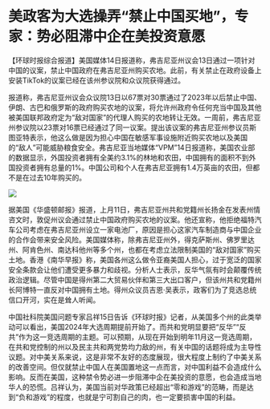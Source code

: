 # 美政客为大选操弄“禁止中国买地”，专家：势必阻滞中企在美投资意愿

【环球时报综合报道】美国媒体14日报道称，弗吉尼亚州议会13日通过一项针对中国的议案，禁止中国政府在弗吉尼亚州购买农地。此前，有关禁止在政府设备上安装TikTok的议案已经在该州参议院和众议院获得通过。

报道称，弗吉尼亚州议会众议院13日以67票对30票通过了2023年以后禁止中国、伊朗、古巴和俄罗斯的政府购买农地的议案，将允许州政府令任何充当中国及其他被美国联邦政府定为“敌对国家”的代理人购买的农地转让无效。一周前，弗吉尼亚州参议院以23票对16票已经通过了同一议案。提出该议案的弗吉尼亚州参议员斯图亚特表示，他这么做是因为担心中国在敏感军事设施附近购买农地以及美国的“敌人”可能威胁粮食安全。弗吉尼亚当地媒体“VPM”14日报道称，美国农业部的数据显示，外国投资者拥有全美约3.1%的林地和农田，中国拥有的面积不到外国投资者拥有总量的1%。中国公司和个人在弗吉尼亚拥有1.4万英亩的农田，但都不是在过去10年购买的。

![](https://inews.gtimg.com/newsapp_bt/0/15667783917/1000)

据美国《华盛顿邮报》报道，上月11日，弗吉尼亚州共和党籍州长扬金在发表州情咨文时，敦促州议会通过禁止中国政府购买农地的议案。他还宣称，他拒绝福特汽车公司考虑在弗吉尼亚州设立一家电池厂，原因是担心这家汽车制造商与中国企业的合作会带来安全风险。美国媒体称，除弗吉尼亚州外，得克萨斯州、佛罗里达州、阿肯色州、南达科他州等多个州，也都在考虑立法限制美国的“敌对国家”购买土地。香港《南华早报》称，美国各州这么做令亚裔美国人担心，过于宽泛的国家安全条款会让他们遭受更多暴力和歧视。分析人士表示，反华气氛有时会颠覆传统政治逻辑。尽管中国是得州第二大贸易伙伴和第三大出口客户，但该州共和党籍州长阿博特一直反对中国拥有土地。得州众议员吉恩·吴表示，政客们为了竞选总统信口开河，实在是耸人听闻。

中国社科院美国问题专家吕祥15日告诉《环球时报》记者，从美国多个州的此类举动可以看出，美国2024年大选周期提前开始了。而共和党明显要把“反华”“反共”作为这一竞选周期的主题。可以预期，从现在开始到明年11月这一竞选周期，在共和党控制的州以及民主共和两党势均力敌的州，有关中国的话题将成为主导性议题。对中美关系来说，这是非常不友好的态度展现，很大程度上制约了中美关系的改善空间。但仅就禁止中国人在美国置地这一点而言，对中国利益不会造成什么影响。反而在美国，这种禁令势必进一步阻滞中企在美投资的意愿，也会造成当地华人的恐慌。吕祥认为，美国当前对华政策已经超出“零和游戏”的范畴，而是达到“负和游戏”的程度，也就是宁可割自己的肉，也一定要损害中国的利益。

